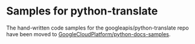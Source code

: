 # Samples for python-translate

The hand-written code samples for the googleapis/python-translate repo have
been moved to
[GoogleCloudPlatform/python-docs-samples](https://github.com/GoogleCloudPlatform/python-docs-samples/tree/main/translate/samples).